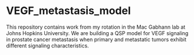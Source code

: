 # VEGF_metastasis_model
This repository contains work from my rotation in the Mac Gabhann lab at Johns Hopkins University. We are building a QSP model for VEGF signaling in prostate cancer metastasis when primary and metastatic tumors exhibit different signaling characteristics.
